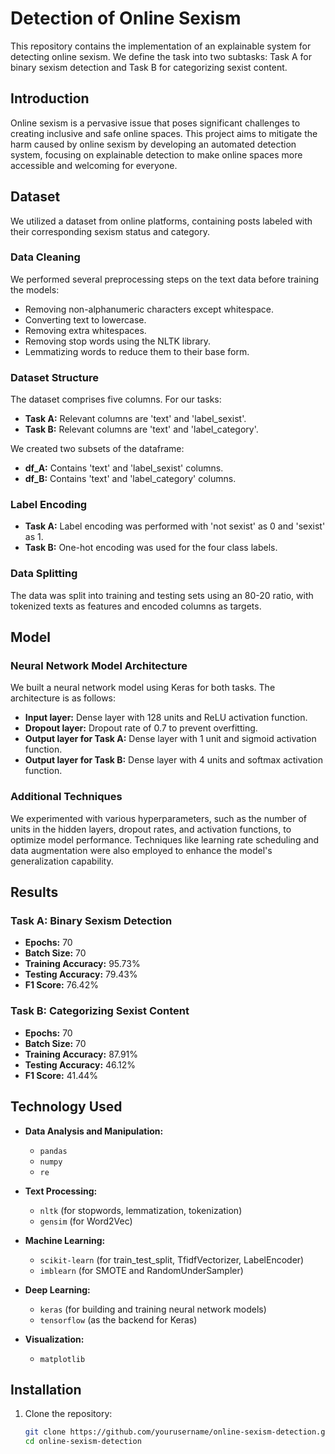 # Detection of Online Sexism

This repository contains the implementation of an explainable system for detecting online sexism. We define the task into two subtasks: Task A for binary sexism detection and Task B for categorizing sexist content.

## Introduction

Online sexism is a pervasive issue that poses significant challenges to creating inclusive and safe online spaces. This project aims to mitigate the harm caused by online sexism by developing an automated detection system, focusing on explainable detection to make online spaces more accessible and welcoming for everyone.

## Dataset

We utilized a dataset from online platforms, containing posts labeled with their corresponding sexism status and category.

### Data Cleaning

We performed several preprocessing steps on the text data before training the models:

- Removing non-alphanumeric characters except whitespace.
- Converting text to lowercase.
- Removing extra whitespaces.
- Removing stop words using the NLTK library.
- Lemmatizing words to reduce them to their base form.

### Dataset Structure

The dataset comprises five columns. For our tasks:

- **Task A:** Relevant columns are 'text' and 'label_sexist'.
- **Task B:** Relevant columns are 'text' and 'label_category'.

We created two subsets of the dataframe:

- **df_A:** Contains 'text' and 'label_sexist' columns.
- **df_B:** Contains 'text' and 'label_category' columns.

### Label Encoding

- **Task A:** Label encoding was performed with 'not sexist' as 0 and 'sexist' as 1.
- **Task B:** One-hot encoding was used for the four class labels.

### Data Splitting

The data was split into training and testing sets using an 80-20 ratio, with tokenized texts as features and encoded columns as targets.

## Model

### Neural Network Model Architecture

We built a neural network model using Keras for both tasks. The architecture is as follows:

- **Input layer:** Dense layer with 128 units and ReLU activation function.
- **Dropout layer:** Dropout rate of 0.7 to prevent overfitting.
- **Output layer for Task A:** Dense layer with 1 unit and sigmoid activation function.
- **Output layer for Task B:** Dense layer with 4 units and softmax activation function.

### Additional Techniques

We experimented with various hyperparameters, such as the number of units in the hidden layers, dropout rates, and activation functions, to optimize model performance. Techniques like learning rate scheduling and data augmentation were also employed to enhance the model's generalization capability.

## Results

### Task A: Binary Sexism Detection

- **Epochs:** 70
- **Batch Size:** 70
- **Training Accuracy:** 95.73%
- **Testing Accuracy:** 79.43%
- **F1 Score:** 76.42%

### Task B: Categorizing Sexist Content

- **Epochs:** 70
- **Batch Size:** 70
- **Training Accuracy:** 87.91%
- **Testing Accuracy:** 46.12%
- **F1 Score:** 41.44%

## Technology Used

- **Data Analysis and Manipulation:**
  - `pandas`
  - `numpy`
  - `re`

- **Text Processing:**
  - `nltk` (for stopwords, lemmatization, tokenization)
  - `gensim` (for Word2Vec)

- **Machine Learning:**
  - `scikit-learn` (for train_test_split, TfidfVectorizer, LabelEncoder)
  - `imblearn` (for SMOTE and RandomUnderSampler)

- **Deep Learning:**
  - `keras` (for building and training neural network models)
  - `tensorflow` (as the backend for Keras)

- **Visualization:**
  - `matplotlib`

## Installation

1. Clone the repository:
   ```bash
   git clone https://github.com/yourusername/online-sexism-detection.git
   cd online-sexism-detection
